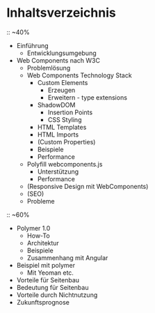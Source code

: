 # Inhaltsverzeichnis

:: ~40%
- Einführung
  - Entwicklungsumgebung
- Web Components nach W3C
  - Problemlösung
  - Web Components Technology Stack
    - Custom Elements
      - Erzeugen
      - Erweitern - type extensions
    - ShadowDOM
      - Insertion Points
      - CSS Styling
    - HTML Templates
    - HTML Imports
    - (Custom Properties)
    - Beispiele
    - Performance
  - Polyfill webcomponents.js
    - Unterstützung
    - Performance
  - (Responsive Design mit WebComponents)
  - (SEO)
  - Probleme

:: ~60%
- Polymer 1.0
  - How-To
  - Architektur
  - Beispiele
  - Zusammenhang mit Angular
- Beispiel mit polymer
  - Mit Yeoman etc.
- Vorteile für Seitenbau
- Bedeutung für Seitenbau
- Vorteile durch Nichtnutzung
- Zukunftsprognose
